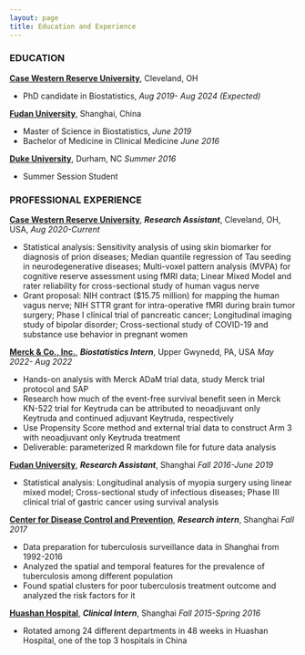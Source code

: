 ```yaml
---
layout: page
title: Education and Experience
---
```

### EDUCATION
**[Case Western Reserve University](https://case.edu/)**, Cleveland, OH  
* PhD candidate in Biostatistics,  *Aug 2019- Aug 2024 (Expected)*  

**[Fudan University](http://www.fudan.edu.cn/en/)**, Shanghai, China  
* Master of Science in Biostatistics,  *June 2019*  
* Bachelor of Medicine in Clinical Medicine  *June 2016*    

**[Duke University](https://www.duke.edu/)**, Durham, NC *Summer 2016*  
* Summer Session Student  

### PROFESSIONAL EXPERIENCE  
**[Case Western Reserve University](https://case.edu/)**, **_Research Assistant_**, Cleveland, OH, USA, *Aug 2020-Current*  
* Statistical analysis: Sensitivity analysis of using skin biomarker for diagnosis of prion diseases; Median quantile regression of Tau seeding in neurodegenerative diseases; Multi-voxel pattern analysis (MVPA) for cognitive reserve assessment using fMRI data; Linear Mixed Model and rater reliability for cross-sectional study of human vagus nerve
* Grant proposal: NIH contract ($15.75 million) for mapping the human vagus nerve; NIH STTR grant for intra-operative fMRI during brain tumor surgery; Phase I clinical trial of pancreatic cancer; Longitudinal imaging study of bipolar disorder; Cross-sectional study of COVID-19 and substance use behavior in pregnant women

**[Merck & Co., Inc.](https://www.merck.com/)**, **_Biostatistics Intern_**, Upper Gwynedd, PA, USA *May 2022- Aug 2022*  
* Hands-on analysis with Merck ADaM trial data, study Merck trial protocol and SAP
* Research how much of the event-free survival benefit seen in Merck KN-522 trial for Keytruda can be attributed to neoadjuvant only Keytruda and continued adjuvant Keytruda, respectively
* Use Propensity Score method and external trial data to construct Arm 3 with neoadjuvant only Keytruda treatment
* Deliverable: parameterized R markdown file for future data analysis

**[Fudan University](http://www.fudan.edu.cn/en/)**, **_Research Assistant_**, Shanghai *Fall 2016-June 2019*  
* Statistical analysis: Longitudinal analysis of myopia surgery using linear mixed model; Cross-sectional study of infectious diseases; Phase III clinical trial of gastric cancer using survival analysis  

**[Center for Disease Control and Prevention](http://www.scdc.sh.cn/indexEn.shtml)**, **_Research intern_**, Shanghai *Fall 2017*  
* Data preparation for tuberculosis surveillance data in Shanghai from 1992-2016  
* Analyzed the spatial and temporal features for the prevalence of tuberculosis among different population  
* Found spatial clusters for poor tuberculosis treatment outcome and analyzed the risk factors for it 

**[Huashan Hospital](https://huashan.org.cn/)**, **_Clinical Intern_**, Shanghai *Fall 2015-Spring 2016*  
* Rotated among 24 different departments in 48 weeks in Huashan Hospital, one of the top 3 hospitals in China  

